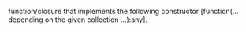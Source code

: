 function/closure that implements the following constructor [function(... depending on the given collection ...):any].